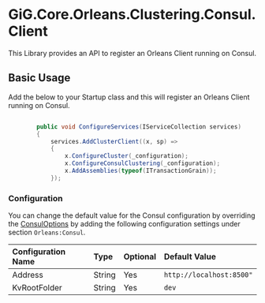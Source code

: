 # GiG.Core.Orleans.Clustering.Consul.Client

This Library provides an API to register an Orleans Client running on Consul.

## Basic Usage

Add the below to your Startup class and this will register an Orleans Client running on Consul.

```csharp

        public void ConfigureServices(IServiceCollection services)
        {
            services.AddClusterClient((x, sp) =>
            {              
                x.ConfigureCluster(_configuration);
                x.ConfigureConsulClustering(_configuration);
                x.AddAssemblies(typeof(ITransactionGrain));
            });

```

### Configuration

You can change the default value for the Consul configuration by overriding the [ConsulOptions](..\src\GiG.Core.Orleans.Clustering.Consul.Client\Configurations\ConsulOptions.cs) by adding the following configuration settings under section `Orleans:Consul`.

| Configuration Name | Type   | Optional | Default Value            |
|:-------------------|:-------|:---------|:-------------------------|
| Address            | String | Yes      | `http://localhost:8500"` |
| KvRootFolder       | String | Yes      | `dev`                    |
